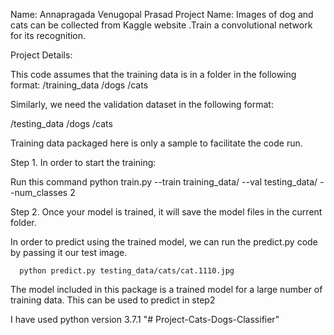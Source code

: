 Name: Annapragada Venugopal Prasad
Project Name: Images of dog and cats can be collected from Kaggle website .Train a convolutional network for its recognition.

Project Details:

This code assumes that the training data is in a folder in the following format:
/training_data
     /dogs
     /cats

Similarly, we need the validation dataset in the following format:

/testing_data
     /dogs
     /cats
	 
Training data packaged here is only a sample to facilitate the code run.


Step 1. In order to start the training: 

Run this command
	  python train.py --train training_data/ --val testing_data/ --num_classes 2

Step 2. Once your model is trained, it will save the model files in the current folder. 

In order to predict using the trained model, we can run the predict.py code by passing it our test image. 

      python predict.py testing_data/cats/cat.1110.jpg


The model included in this package is a trained model for a large number of training data. This can be used to predict in step2 

I have used python version 3.7.1
"# Project-Cats-Dogs-Classifier" 

